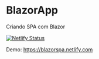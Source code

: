 # BlazorApp
Criando SPA com Blazor

[![Netlify Status](https://api.netlify.com/api/v1/badges/6857436a-c4ae-4052-b153-423b72da5bc4/deploy-status)](https://app.netlify.com/sites/blazorspa/deploys)

Demo:
https://blazorspa.netlify.com
